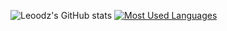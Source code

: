 ![Leoodz's GitHub stats](https://github-readme-stats.vercel.app/api?username=leoodz&show_icons=true&theme=dracula)
[![Most Used Languages](https://github-readme-stats.vercel.app/api/top-langs/?username=leoodz&layout=compact&theme=dracula)](https://github.com/leoodz/github-readme-stats)
